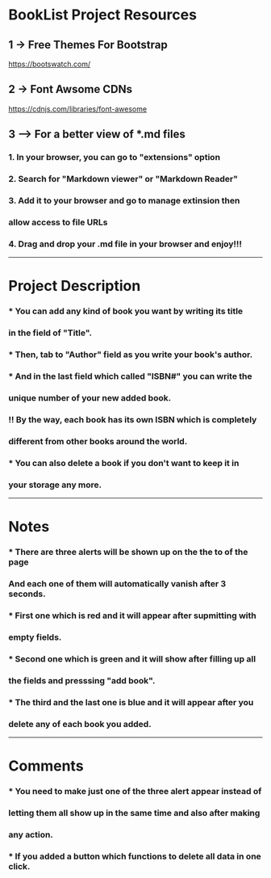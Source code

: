 # BookList Project Resources

## 1 -> Free Themes For Bootstrap
https://bootswatch.com/

## 2 -> Font Awsome CDNs
https://cdnjs.com/libraries/font-awesome

## 3 --> For a better view of *.md files
### 1. In your browser, you can go to "extensions" option
### 2. Search for "Markdown viewer" or "Markdown Reader"
### 3. Add it to your browser and go to manage extinsion then
### allow access to file URLs
### 4. Drag and drop your .md file in your browser and enjoy!!!

----------------------------------------------------------------

# Project Description 


### * You can add any kind of book you want by writing its title 
### in the field of "Title".

### * Then, tab to "Author" field as you write your book's author.

### * And in the last field which called "ISBN#" you can write the 
### unique number of your new added book. 

### !! By the way, each book has its own ISBN which is completely 
### different from other books around the world.

### * You can also delete a book if you don't want to keep it in 
### your storage any more.

----------------------------------------------------------------

# Notes


### * There are three alerts will be shown up on the the to of the page
### And each one of them will automatically vanish after 3 seconds.

### * First one which is red and it will appear after supmitting with
### empty fields. 

### * Second one which is green and it will show after filling up all 
### the fields and presssing "add book". 

### * The third and the last one is blue and it will appear after you 
### delete any of each book you added.

----------------------------------------------------------------

# Comments

### * You need to make just one of the three alert appear instead of 
### letting them all show up in the same time and also after making
### any action.

### * If you added a button which functions to delete all data in one click.
